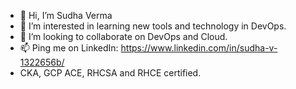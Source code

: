 - 👋 Hi, I’m Sudha Verma
- 👀 I’m interested in learning new tools and technology in DevOps.
- 💞️ I’m looking to collaborate on DevOps and Cloud.
- 📫 Ping me on LinkedIn: https://www.linkedin.com/in/sudha-v-1322656b/
- CKA, GCP ACE, RHCSA and RHCE certified.

<!---
sudha098/sudha098 is a ✨ special ✨ repository because its `README.md` (this file) appears on your GitHub profile.
You can click the Preview link to take a look at your changes.
--->
